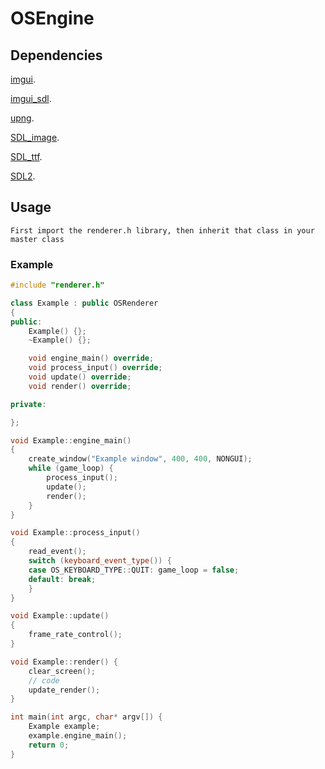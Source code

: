 # OSEngine
## Dependencies
[imgui](https://github.com/ocornut/imgui).

[imgui_sdl](https://github.com/Tyyppi77/imgui_sdl).

[upng](https://github.com/elanthis/upng).

[SDL_image](https://www.libsdl.org/projects/SDL_image/).

[SDL_ttf](https://www.libsdl.org/projects/SDL_ttf/).

[SDL2](https://www.libsdl.org/).

## Usage
    First import the renderer.h library, then inherit that class in your master class

### Example
```c++
#include "renderer.h"

class Example : public OSRenderer
{
public:
	Example() {};
	~Example() {};

	void engine_main() override;
	void process_input() override;
	void update() override;
	void render() override;

private:

};

void Example::engine_main()
{
	create_window("Example window", 400, 400, NONGUI);
	while (game_loop) {
		process_input();
		update();
		render();
	}
}

void Example::process_input()
{
	read_event();
	switch (keyboard_event_type()) {
	case OS_KEYBOARD_TYPE::QUIT: game_loop = false;
	default: break;
	}
}

void Example::update()
{
	frame_rate_control();
}

void Example::render() {
	clear_screen();
	// code
	update_render();
}

int main(int argc, char* argv[]) {
	Example example;
	example.engine_main();
	return 0;
}
```
